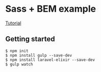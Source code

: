 # Sass + BEM example

[Tutorial](http://mathayward.com/modular-css-with-sass-and-bem/)


## Getting started

```
$ npm init
$ npm install gulp --save-dev
$ npm install laravel-elixir --save-dev
$ gulp watch
```
